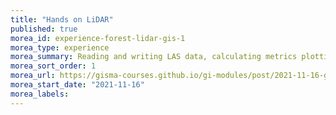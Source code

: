 ```yaml
---
title: "Hands on LiDAR"
published: true
morea_id: experience-forest-lidar-gis-1
morea_type: experience
morea_summary: Reading and writing LAS data, calculating metrics plotting results
morea_sort_order: 1
morea_url: https://gisma-courses.github.io/gi-modules/post/2021-11-16-getting-startet-with-lidar/
morea_start_date: "2021-11-16"
morea_labels:
---
```



